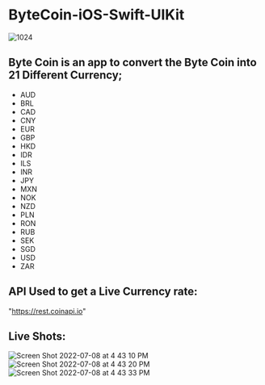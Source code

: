 # ByteCoin-iOS-Swift-UIKit

![1024](https://user-images.githubusercontent.com/93882864/178014148-6b4db8e5-bed2-4b09-b486-dcef416b07b1.png)

## Byte Coin is an app to convert the Byte Coin into 21 Different Currency; 
- AUD
- BRL
- CAD
- CNY
- EUR
- GBP
- HKD
- IDR
- ILS
- INR
- JPY
- MXN
- NOK
- NZD
- PLN
- RON
- RUB
- SEK
- SGD
- USD
- ZAR

## API Used to get a Live Currency rate: 
"https://rest.coinapi.io"

## Live Shots:

![Screen Shot 2022-07-08 at 4 43 10 PM](https://user-images.githubusercontent.com/93882864/178015302-2d1ab0de-f693-4a3f-bb56-b90079027da3.png)
![Screen Shot 2022-07-08 at 4 43 20 PM](https://user-images.githubusercontent.com/93882864/178015316-721f7098-79d3-43d2-a6b1-ab5c56bde525.png)
![Screen Shot 2022-07-08 at 4 43 33 PM](https://user-images.githubusercontent.com/93882864/178015321-b869d0b4-0cd9-45f9-b8de-c9ded5d67ced.png)
